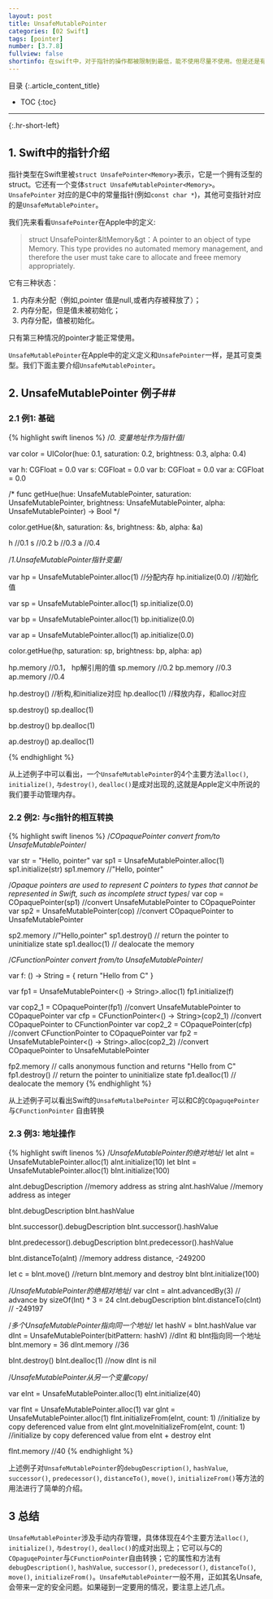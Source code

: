 ```yaml
---
layout: post
title: UnsafeMutablePointer
categories: [02 Swift]
tags: [pointer]
number: [3.7.8]
fullview: false
shortinfo: 在swift中，对于指针的操作都被限制到最低，能不使用尽量不使用。但是还是有一些场合需要我们使用指针。Swift处理指针主要是UnsafePointer和其可变类UnsafeMutablePointer。本文主要介绍它们的用法。
---
```

目录
{:.article_content_title}


* TOC
{:toc}

---
{:.hr-short-left}

## 1. Swift中的指针介绍 ##


指针类型在Swift里被`struct UnsafePointer<Memory>`表示，它是一个拥有泛型的struct。它还有一个变体`struct UnsafeMutablePointer<Memory>`。`UnsafePointer` 对应的是C中的常量指针(例如`const char *`)，其他可变指针对应的是`UnsafeMutablePointer`。

我们先来看看`UnsafePointer`在Apple中的定义:

>struct UnsafePointer&ltMemory&gt：A pointer to an object of type Memory. This type provides no automated memory management, and therefore the user must take care to allocate and freee memory appropriately. 

它有三种状态：

1. 内存未分配（例如,pointer 值是null,或者内存被释放了）；
2. 内存分配，但是值未被初始化；
3. 内存分配，值被初始化。

只有第三种情况的pointer才能正常使用。


`UnsafeMutablePointer`在Apple中的定义定义和`UnsafePointer`一样，是其可变类型。我们下面主要介绍`UnsafeMutablePointer`。


## 2. UnsafeMutablePointer 例子##


### 2.1 例1: 基础 ###

{% highlight swift linenos %}
/*0. 变量地址作为指针值*/

var color = UIColor(hue: 0.1, saturation: 0.2, brightness: 0.3, alpha: 0.4)

var h: CGFloat = 0.0
var s: CGFloat = 0.0
var b: CGFloat = 0.0
var a: CGFloat = 0.0

/*
func getHue(hue: UnsafeMutablePointer<CGFloat>, saturation: UnsafeMutablePointer<CGFloat>, brightness: UnsafeMutablePointer<CGFloat>, alpha: UnsafeMutablePointer<CGFloat>) -> Bool
*/

color.getHue(&h, saturation: &s, brightness: &b, alpha: &a)

h   //0.1
s   //0.2
b   //0.3
a   //0.4

/*1.UnsafeMutablePointer<CGFloat>指针变量*/

var hp = UnsafeMutablePointer<CGFloat>.alloc(1) //分配内存
hp.initialize(0.0)                              //初始化值

var sp = UnsafeMutablePointer<CGFloat>.alloc(1) 
sp.initialize(0.0)                              

var bp = UnsafeMutablePointer<CGFloat>.alloc(1) 
bp.initialize(0.0)                              

var ap = UnsafeMutablePointer<CGFloat>.alloc(1) 
ap.initialize(0.0)                              

color.getHue(hp, saturation: sp, brightness: bp, alpha: ap)

hp.memory   //0.1， hp解引用的值
sp.memory   //0.2
bp.memory   //0.3
ap.memory   //0.4

hp.destroy()    //析构,和initialize对应
hp.dealloc(1)   //释放内存，和alloc对应

sp.destroy()
sp.dealloc(1)

bp.destroy()
bp.dealloc(1)

ap.destroy()
ap.dealloc(1)

{% endhighlight %}

从上述例子中可以看出，一个`UnsafeMutablePointer`的4个主要方法`alloc()`, `initialize()`, `与destroy()`, `dealloc()`是成对出现的,这就是Apple定义中所说的我们要手动管理内存。

### 2.2 例2: 与c指针的相互转换 ###
{% highlight swift linenos %}
/*COpaquePointer convert from/to UnsafeMutablePointer*/

var str = "Hello, pointer"
var sp1 = UnsafeMutablePointer<String>.alloc(1)
sp1.initialize(str)
sp1.memory  //"Hello, pointer"

/*Opaque pointers are used to represent C pointers to types that cannot be represented in Swift, 
such as incomplete struct types*/
var cop = COpaquePointer(sp1)               //convert UnsafeMutablePointer to COpaquePointer
var sp2 = UnsafeMutablePointer<String>(cop) //convert COpaquePointer to UnsafeMutablePointer

sp2.memory      //"Hello,pointer"
sp1.destroy()   // return the pointer to uninitialize state
sp1.dealloc(1)  // dealocate the memory

/*CFunctionPointer convert from/to UnsafeMutablePointer*/


var f: () -> String = {
    return "Hello from C"
}

var fp1 = UnsafeMutablePointer<() -> String>.alloc(1)
fp1.initialize(f)

var cop2_1 = COpaquePointer(fp1)                            //convert UnsafeMutablePointer to COpaquePointer
var cfp = CFunctionPointer<() -> String>(cop2_1)            //convert COpaquePointer to CFunctionPointer
var cop2_2 = COpaquePointer(cfp)                            //convert CFunctionPointer to COpaquePointer
var fp2 = UnsafeMutablePointer<() -> String>.alloc(cop2_2)  //convert COpaquePointer to UnsafeMutablePointer

fp2.memory      // calls anonymous function and returns "Hello from C"
fp1.destroy()   // return the pointer to uninitialize state
fp1.dealloc(1)  // dealocate the memory
{% endhighlight %}

从上述例子可以看出Swift的`UnsafeMutalbePointer` 可以和C的`COpaguqePointer`与`CFunctionPointer` 自由转换

### 2.3 例3: 地址操作 ###


{% highlight swift linenos %}
/*UnsafeMutablePointer的绝对地址*/
let aInt = UnsafeMutablePointer<Int>.alloc(1)
aInt.initialize(10)
let bInt = UnsafeMutablePointer<Int>.alloc(1)
bInt.initialize(100)

aInt.debugDescription               //memory address as string
aInt.hashValue                      //memory address as integer

bInt.debugDescription
bInt.hashValue

bInt.successor().debugDescription
bInt.successor().hashValue

bInt.predecessor().debugDescription
bInt.predecessor().hashValue

bInt.distanceTo(aInt)               //memory address distance, -249200

let c = bInt.move()                 //return bInt.memory and destroy bInt
bInt.initialize(100)


/*UnsafeMutablePointer的绝相对地址*/
var cInt = aInt.advancedBy(3)       // advance by sizeOf(Int) * 3 = 24
cInt.debugDescription
bInt.distanceTo(cInt)               // -249197


/*多个UnsafeMutablePointer指向同一个地址*/
let hashV = bInt.hashValue
var dInt = UnsafeMutablePointer<Int>(bitPattern: hashV) //dInt 和 bInt指向同一个地址
bInt.memory = 36
dInt.memory         //36

bInt.destroy()
bInt.dealloc(1)     //now dInt is nil


/*UnsafeMutablePointer从另一个变量copy*/

var eInt = UnsafeMutablePointer<Int>.alloc(1)
eInt.initialize(40)

var fInt = UnsafeMutablePointer<Int>.alloc(1)
var gInt = UnsafeMutablePointer<Int>.alloc(1)
fInt.initializeFrom(eInt, count: 1)     //initialize by copy deferenced value from eInt
gInt.moveInitializeFrom(eInt, count: 1) //initialize by copy deferenced value from eInt + destroy eInt

fInt.memory     //40
{% endhighlight %}

上述例子对`UnsafeMutablePointer`的`debugDescription()`, `hashValue`, `successor()`, `predecessor()`, `distanceTo()`, `move()`, `initializeFrom()`等方法的用法进行了简单的介绍。


## 3 总结 ##
`UnsafeMutablePointer`涉及手动内存管理，具体体现在4个主要方法`alloc()`, `initialize()`, `与destroy()`, `dealloc()`的成对出现上；它可以与C的`COpaguqePointer`与`CFunctionPointer`自由转换；它的属性和方法有`debugDescription()`, `hashValue`, `successor()`, `predecessor()`, `distanceTo()`, `move()`, `initializeFrom()`。`UnsafeMutablePointer`一般不用，正如其名Unsafe, 会带来一定的安全问题。如果碰到一定要用的情况，要注意上述几点。



